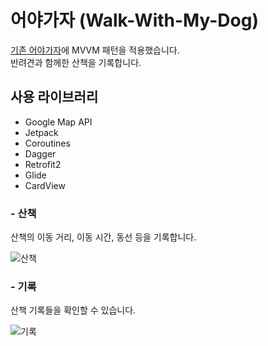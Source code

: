 어야가자 (Walk-With-My-Dog)
==
[기존 어야가자](https://github.com/summerdewyes/walks-with-my-dog-portfolio)에 MVVM 패턴을 적용했습니다.   
반려견과 함께한 산책을 기록합니다.

## 사용 라이브러리

* Google Map API
* Jetpack
* Coroutines
* Dagger
* Retrofit2
* Glide
* CardView



### - 산책
산책의 이동 거리, 이동 시간, 동선 등을 기록합니다.

![산책](https://user-images.githubusercontent.com/74890579/132471565-d2f71eac-984b-4c19-afc4-340f750884ee.gif)


### - 기록
산책 기록들을 확인할 수 있습니다.

![기록](https://user-images.githubusercontent.com/74890579/132471776-91732edf-ba07-4b1f-afb6-b7adacab1311.gif)







